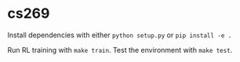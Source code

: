 # cs269

Install dependencies with either `python setup.py` or `pip install -e .`

Run RL training with `make train`. Test the environment with `make test`.